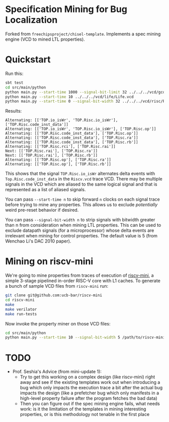 Specification Mining for Bug Localization
=========================================

Forked from `freechipsproject/chisel-template`. Implements a spec mining engine (VCD to mined LTL properties).

# Quickstart
Run this:
```bash
sbt test
cd src/main/python
python main.py --start-time 1000 --signal-bit-limit 32 ../../../vcd/gcd/GCD.vcd
python main.py --start-time 10 ../../../vcd/life/Life.vcd
python main.py --start-time 0 --signal-bit-width 32 ../../../vcd/risc/Risc.vcd
```

Results:
```
Alternating: [['TOP.io_isWr', 'TOP.Risc.io_isWr'], ['TOP.Risc.code_inst_data']]
Alternating: [['TOP.io_isWr', 'TOP.Risc.io_isWr'], ['TOP.Risc.op']]
Alternating: [['TOP.Risc.code_inst_data'], ['TOP.Risc.op']]
Alternating: [['TOP.Risc.code_inst_data'], ['TOP.Risc.ra']]
Alternating: [['TOP.Risc.code_inst_data'], ['TOP.Risc.rb']]
Alternating: [['TOP.Risc.rci'], ['TOP.Risc.rai']]
Next: [['TOP.Risc.rai'], ['TOP.Risc.ra']]
Next: [['TOP.Risc.rai'], ['TOP.Risc.rb']]
Alternating: [['TOP.Risc.op'], ['TOP.Risc.ra']]
Alternating: [['TOP.Risc.op'], ['TOP.Risc.rb']]
```

This shows that the signal `TOP.Risc.io_isWr` alternates delta events with `Top.Risc.code_inst_data` in the `Riscv.vcd` trace VCD.
There may be multiple signals in the VCD which are aliased to the same logical signal and that is represented as a list of aliased signals.

You can pass `--start-time n` to skip forward `n` clocks on each signal trace before trying to mine any properties.
This allows us to exclude *potentially* weird pre-reset behavior if desired.

You can pass `--signal-bit-width n` to strip signals with bitwidth greater than n from consideration when mining LTL properties.
This can be used to exclude datapath signals (for a microprocessor) whose delta events are irrelevant when mining for control properties.
The default value is 5 (from Wenchao Li's DAC 2010 paper).

# Mining on riscv-mini
We're going to mine properties from traces of execution of [riscv-mini](https://github.com/ucb-bar/riscv-mini), a simple 3-stage pipelined in-order RISC-V core with L1 caches.
To generate a bunch of sample VCD files from `riscv-mini` run:

```bash
git clone git@github.com:ucb-bar/riscv-mini
cd riscv-mini
make
make verilator
make run-tests
```

Now invoke the property miner on those VCD files:

```bash
cd src/main/python
python main.py --start-time 10 --signal-bit-width 5 /path/to/riscv-mini/outputs/rv32ui-p-sw.vcd
```

# TODO
- Prof. Seshia's Advice (from mini-update 1):
    - Try to get this working on a complex design (like riscv-mini) right away and see if the existing templates work out when introducing a bug which only impacts the execution trace a bit after the actual bug impacts the design (like a prefetcher bug which only manifests in a high-level property failure after the program fetches the bad data)
    - Then you can figure out if the spec mining engine fails, what needs work: is it the limitation of the templates in mining interesting properties, or is this methodology not tenable in the first place

